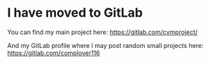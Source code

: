 # I have moved to GitLab

You can find my main project here: https://gitlab.com/cvmproject/  

And my GitLab profile where I may post random small projects here: https://gitlab.com/complover116
